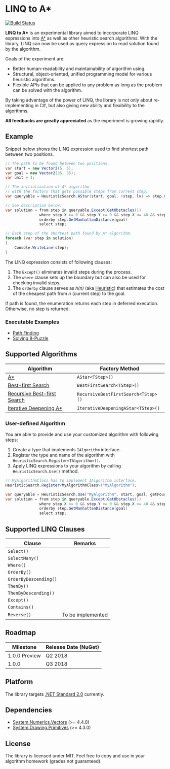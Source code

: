 # LINQ to A\*

[![Build Status](https://travis-ci.org/rvhuang/linq-to-astar.svg?branch=master)](https://travis-ci.org/rvhuang/linq-to-astar)

**LINQ to A\*** is an experimental library aimed to incorporate LINQ expressions into [A\*](https://en.wikipedia.org/wiki/A*_search_algorithm) as well as other heuristic search algorithms. With the library, LINQ can now be used as query expression to read solution found by the algorithm. 

Goals of the experiment are:

* Better human-readability and maintainability of algorithm using.
* Structural, object-oriented, unified programming model for various heuristic algorithms.
* Flexible APIs that can be applied to any problem as long as the problem can be solved with the algorithm.

By taking advantage of the power of LINQ, the library is not only about re-implementing in C#, but also giving new ability and flexibility to the algorithms.

**All feedbacks are greatly appreciated** as the experiment is growing rapidly.

## Example

Snippet below shows the LINQ expression used to find shortest path between two positions.

```csharp
// The path to be found between two positions.
var start = new Vector2(5, 5);
var goal = new Vector2(35, 35);
var unit = 1;

// The initialization of A* algorithm
// with the factory that gets possible steps from current step.
var queryable = HeuristicSearch.AStar(start, goal, (step, lv) => step.GetFourDirections(unit));

// See description below.
var solution = from step in queryable.Except(GetObstacles())                      // 1.
               where step.X >= 0 && step.Y >= 0 && step.X <= 40 && step.Y <= 40   // 2.
               orderby step.GetManhattanDistance(goal)                            // 3.
               select step;

// Each step of the shortest path found by A* algorithm.
foreach (var step in solution)
{
    Console.WriteLine(step);
}
```

The LINQ expression consists of following clauses:

1. The `Except()` eliminates invalid steps during the process.
2. The `where` clause sets up the boundary but can also be used for checking invalid steps.
3. The `orderby` clause serves as *h(n)* (aka [Heuristic](https://en.wikipedia.org/wiki/Heuristic)) that estimates the cost of the cheapest path from *n* (current step) to the goal.

If path is found, the enumeration returns each step in deferred execution. Otherwise, no step is returned.

### Executable Examples

* [Path Finding](src/LinqToAStar.Example.PathFinding/) 
* [Solving 8-Puzzle](src/LinqToAStar.Example.EightPuzzle/)

## Supported Algorithms

|Algorithm|Factory Method|
|----------|----------|
|[A\*](https://en.wikipedia.org/wiki/A*_search_algorithm)|`AStar<TStep>()`|
|[Best-first Search](https://en.wikipedia.org/wiki/Best-first_search)|`BestFirstSearch<TStep>()`|
|[Recursive Best-first Search](http://cs.gettysburg.edu/~tneller/papers/talks/RBFS_Example.htm)|`RecursiveBestFirstSearch<TStep>()`|
|[Iterative Deepening A\*](https://en.wikipedia.org/wiki/Iterative_deepening_A*)|`IterativeDeepeningAStar<TStep>()`|

### User-defined Algorithm

You are able to provide and use your customized algorithm with following steps:

1. Create a type that implements `IAlgorithm` interface.
2. Register the type and name of the algorithm with `HeuristicSearch.Register<TAlgorithm>()`.
3. Apply LINQ expressions to your algorithm by calling `HeuristicSearch.Use()` method.

```csharp
// MyAlgorithmClass has to implement IAlgorithm interface.
HeuristicSearch.Register<MyAlgorithmClass>("MyAlgorithm");

var queryable = HeuristicSearch.Use("MyAlgorithm", start, goal, getFourDirections);
var solution = from step in queryable.Except(GetObstacles())
               where step.X >= 0 && step.Y >= 0 && step.X <= 40 && step.Y <= 40
               orderby step.GetManhattanDistance(goal)
               select step;
```

## Supported LINQ Clauses

|Clause|Remarks|
|----------|----------|
|`Select()`||
|`SelectMany()`||
|`Where()`||
|`OrderBy()`||
|`OrderByDescending()`||
|`ThenBy()`||
|`ThenByDescending()`||
|`Except()`||
|`Contains()`||
|`Reverse()`|To be implemented|

## Roadmap

|Milestone|Release Date (NuGet)|
|----------|----------|
|1.0.0 Preview|Q2 2018|
|1.0.0|Q3 2018|

## Platform

The library targets [.NET Standard 2.0](https://docs.microsoft.com/en-us/dotnet/api/?view=netstandard-2.0) currently.

## Dependencies

* [System.Numerics.Vectors](https://www.nuget.org/packages/System.Numerics.Vectors/) (>= 4.4.0)
* [System.Drawing.Primitives](https://www.nuget.org/packages/System.Drawing.Primitives/) (>= 4.3.0)

## License

The library is licensed under MIT. Feel free to copy and use in your algorithm homework (grades not guaranteed).

